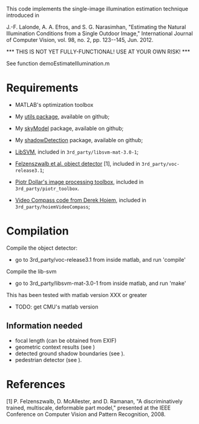 This code implements the single-image illumination estimation technique
introduced in 

J.-F. Lalonde, A. A. Efros, and S. G. Narasimhan, "Estimating the Natural 
Illumination Conditions from a Single Outdoor Image," International 
Journal of Computer Vision, vol. 98, no. 2, pp. 123--145, Jun. 2012.


*** THIS IS NOT YET FULLY-FUNCTIONAL! USE AT YOUR OWN RISK! ***


See function demoEstimateIllumination.m


Requirements
============

* MATLAB's optimization toolbox

* My [utils package](http://www.github.com/jflalonde/utils), available on github;
* My [skyModel](http://www.github.com/jflalonde/skyModel) package, available on github;
* My [shadowDetection](http://www.github.com/jflalonde/shadowDetection) package, available on github;

* [LibSVM](http://www.csie.ntu.edu.tw/~cjlin/libsvm), included in `3rd_party/libsvm-mat-3.0-1`;
* [Felzenszwalb et al. object detector](http://www.cs.uchicago.edu/~pff/latent) [1], included in `3rd_party/voc-release3.1`;
* [Piotr Dollar's image processing toolbox](http://vision.ucsd.edu/~pdollar/toolbox/doc/), included in `3rd_party/piotr_toolbox`.
* [Video Compass code from Derek Hoiem](http://www.cs.illinois.edu/homes/dhoiem/), included in `3rd_party/hoiemVideoCompass`;

Compilation
===========

Compile the object detector: 
* go to 3rd_party/voc-release3.1 from inside matlab, and run 'compile'

Compile the lib-svm
* go to 3rd_party/libsvm-mat-3.0-1 from inside matlab, and run 'make'

This has been tested with matlab version XXX or greater
* TODO: get CMU's matlab version

Information needed 
------------------

* focal length (can be obtained from EXIF)
* geometric context results (see )
* detected ground shadow boundaries (see ).
* pedestrian detector (see ).


References
==========

[1]	P. Felzenszwalb, D. McAllester, and D. Ramanan, "A discriminatively 
trained, multiscale, deformable part model," presented at the IEEE 
Conference on Computer Vision and Pattern Recognition, 2008.
